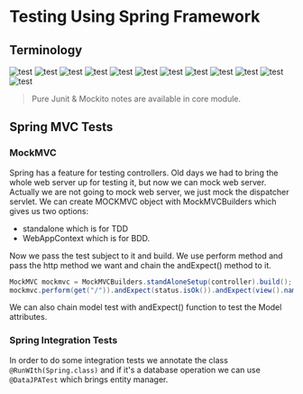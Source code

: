 # Testing Using Spring Framework

## Terminology

![test](../../pics/test1.png)
![test](../../pics/test2.png)
![test](../../pics/test3.png)
![test](../../pics/test4.png)
![test](../../pics/test5.png)
![test](../../pics/test6.png)
![test](../../pics/test7.png)
![test](../../pics/test8.png)
![test](../../pics/test9.png)
![test](../../pics/test10.png)
![test](../../pics/test11.png)
![test](../../pics/test12.png)

> Pure Junit & Mockito notes are available in core module.

## Spring MVC Tests

### MockMVC

Spring has a feature for testing controllers. Old days we had to bring the whole web server up for testing it, but
now we can mock web server. Actually we are not going to mock web server, we just mock the dispatcher servlet.
We can create MOCKMVC object with MockMVCBuilders which gives us two options:

* standalone which is for TDD
* WebAppContext which is for BDD.

Now we pass the test subject to it and build. We use perform method and pass the http method we want and chain the
andExpect() method to it.

```java
MockMVC mockmvc = MockMVCBuilders.standAloneSetup(controller).build();
mockmvc.perform(get("/")).andExpect(status.isOk()).andExpect(view().name("index"));
```

We can also chain model test with andExpect() function to test the Model attributes.

### Spring Integration Tests

In order to do some integration tests we annotate the class `@RunWIth(Spring.class)` and if it's a database 
operation we can use `@DataJPATest` which brings entity manager.
